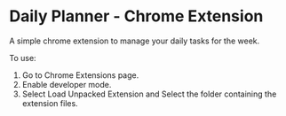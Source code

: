 # Daily Planner - Chrome Extension

A simple chrome extension to manage your daily tasks for the week.

To use: 
1. Go to Chrome Extensions page.
2. Enable developer mode. 
3. Select Load Unpacked Extension and Select the folder containing the extension files.
